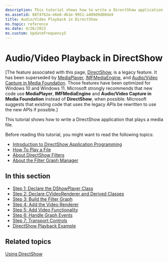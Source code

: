 ```yaml
---
description: This tutorial shows how to write a DirectShow application that plays a media file.
ms.assetid: 88f4762a-e6e6-4b1e-9951-a409d9d80da9
title: Audio/Video Playback in DirectShow
ms.topic: reference
ms.date: 4/26/2023
ms.custom: UpdateFrequency5
---
```


# Audio/Video Playback in DirectShow

\[The feature associated with this page, [DirectShow](/windows/win32/directshow/directshow), is a legacy feature. It has been superseded by [MediaPlayer](/uwp/api/Windows.Media.Playback.MediaPlayer), [IMFMediaEngine](/windows/win32/api/mfmediaengine/nn-mfmediaengine-imfmediaengine), and [Audio/Video Capture in Media Foundation](/windows/win32/medfound/audio-video-capture-in-media-foundation). Those features have been optimized for Windows 10 and Windows 11. Microsoft strongly recommends that new code use **MediaPlayer**, **IMFMediaEngine** and **Audio/Video Capture in Media Foundation** instead of **DirectShow**, when possible. Microsoft suggests that existing code that uses the legacy APIs be rewritten to use the new APIs if possible.\]

This tutorial shows how to write a DirectShow application that plays a media file.

Before reading this tutorial, you might want to read the following topics:

-   [Introduction to DirectShow Application Programming](introduction-to-directshow-application-programming.md)
-   [How To Play a File](how-to-play-a-file.md)
-   [About DirectShow Filters](about-directshow-filters.md)
-   [About the Filter Graph Manager](about-the-filter-graph-manager.md)

## In this section

-   [Step 1: Declare the DShowPlayer Class](step-1--declare-the-dshowplayer-class.md)
-   [Step 2: Declare CVideoRenderer and Derived Classes](step-2--declare-cvideorenderer-and-derived-classes.md)
-   [Step 3: Build the Filter Graph](step-3--build-the-filter-graph.md)
-   [Step 4: Add the Video Renderer](step-4--add-the-video-renderer.md)
-   [Step 5: Add Video Functionality](step-5--add-video-functionality.md)
-   [Step 6: Handle Graph Events](step-6--handle-graph-events.md)
-   [Step 7: Transport Controls](step-7--transport-controls.md)
-   [DirectShow Playback Example](directshow-playback-example.md)

## Related topics

<dl> <dt>

[Using DirectShow](using-directshow.md)
</dt> </dl>

 

 



